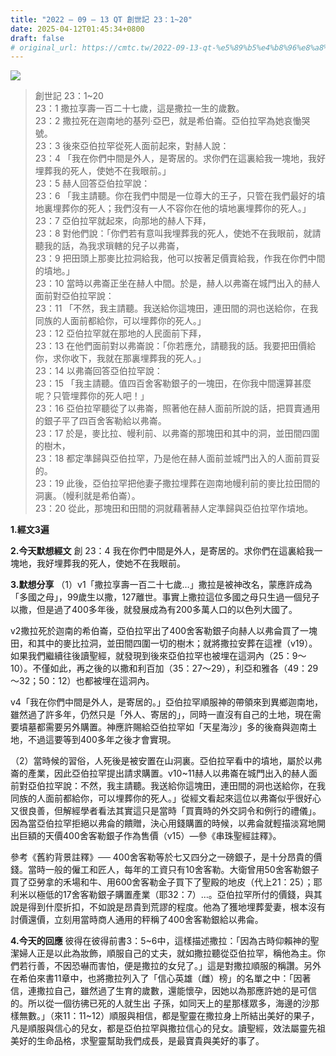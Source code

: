```yaml
---
title: "2022 – 09 – 13 QT 創世記 23：1~20"
date: 2025-04-12T01:45:34+0800
draft: false
# original_url: https://cmtc.tw/2022-09-13-qt-%e5%89%b5%e4%b8%96%e8%a8%98-23%ef%bc%9a120
---
```


![](/images/qt.jpg)
> 創世記 23：1\~20  
> 23：1 撒拉享壽一百二十七歲，這是撒拉一生的歲數。  
> 23：2 撒拉死在迦南地的基列‧亞巴，就是希伯崙。亞伯拉罕為她哀慟哭號。  
> 23：3 後來亞伯拉罕從死人面前起來，對赫人說：  
> 23：4 「我在你們中間是外人，是寄居的。求你們在這裏給我一塊地，我好埋葬我的死人，使她不在我眼前。」  
> 23：5 赫人回答亞伯拉罕說：  
> 23：6 「我主請聽。你在我們中間是一位尊大的王子，只管在我們最好的墳地裏埋葬你的死人；我們沒有一人不容你在他的墳地裏埋葬你的死人。」  
> 23：7 亞伯拉罕就起來，向那地的赫人下拜，  
> 23：8 對他們說：「你們若有意叫我埋葬我的死人，使她不在我眼前，就請聽我的話，為我求瑣轄的兒子以弗崙，  
> 23：9 把田頭上那麥比拉洞給我，他可以按著足價賣給我，作我在你們中間的墳地。」  
> 23：10 當時以弗崙正坐在赫人中間。於是，赫人以弗崙在城門出入的赫人面前對亞伯拉罕說：  
> 23：11 「不然，我主請聽。我送給你這塊田，連田間的洞也送給你，在我同族的人面前都給你，可以埋葬你的死人。」  
> 23：12 亞伯拉罕就在那地的人民面前下拜，  
> 23：13 在他們面前對以弗崙說：「你若應允，請聽我的話。我要把田價給你，求你收下，我就在那裏埋葬我的死人。」  
> 23：14 以弗崙回答亞伯拉罕說：  
> 23：15 「我主請聽。值四百舍客勒銀子的一塊田，在你我中間還算甚麼呢？只管埋葬你的死人吧！」  
> 23：16 亞伯拉罕聽從了以弗崙，照著他在赫人面前所說的話，把買賣通用的銀子平了四百舍客勒給以弗崙。  
> 23：17 於是，麥比拉、幔利前、以弗崙的那塊田和其中的洞，並田間四圍的樹木，  
> 23：18 都定準歸與亞伯拉罕，乃是他在赫人面前並城門出入的人面前買妥的。  
> 23：19 此後，亞伯拉罕把他妻子撒拉埋葬在迦南地幔利前的麥比拉田間的洞裏。（幔利就是希伯崙）。  
> 23：20 從此，那塊田和田間的洞就藉著赫人定準歸與亞伯拉罕作墳地。

**1.經文3遍**

**2.今天默想經文**
創 23：4 我在你們中間是外人，是寄居的。求你們在這裏給我一塊地，我好埋葬我的死人，使她不在我眼前。

**3.默想分享**
（1）v1「撒拉享壽一百二十七歲…」撒拉是被神改名，蒙應許成為「多國之母」，99歲生以撒，127離世。事實上撒拉這位多國之母只生過一個兒子以撒，但是過了400多年後，就發展成為有200多萬人口的以色列大國了。

v2撒拉死於迦南的希伯崙，亞伯拉罕出了400舍客勒銀子向赫人以弗侖買了一塊田，和其中的麥比拉洞，並田間四圍一切的樹木；就將撒拉安葬在這裡（v19）。如果我們繼續往後讀聖經，就發現到後來亞伯拉罕也被埋在這洞內（25：9～10）。不僅如此，再之後的以撒和利百加（35：27～29），利亞和雅各（49：29～32；50：12）也都被埋在這洞內。

v4「我在你們中間是外人，是寄居的。」亞伯拉罕順服神的帶領來到異鄉迦南地，雖然過了許多年，仍然只是「外人、寄居的」，同時一直沒有自己的土地，現在需要墳墓都需要另外購置。神應許賜給亞伯拉罕如「天星海沙」多的後裔與迦南土地，不過這要等到400多年之後才會實現。

（2）當時候的習俗，人死後是被安置在山洞裏。亞伯拉罕看中的墳地，屬於以弗崙的產業，因此亞伯拉罕提出請求購置。v10\~11赫人以弗崙在城門出入的赫人面前對亞伯拉罕說：不然，我主請聽。我送給你這塊田，連田間的洞也送給你，在我同族的人面前都給你，可以埋葬你的死人。」從經文看起來這位以弗崙似乎很好心又很良善，但解經學者看法其實這只是當時「買賣時的外交詞令和例行的禮儀」。因為當亞伯拉罕拒絕以弗侖的饋贈，決心用錢購置的時候，以弗侖就輕描淡寫地開出巨額的天價400舍客勒銀子作為售價（v15）—參《串珠聖經註釋》。

參考《舊約背景註釋》── 400舍客勒等於七又四分之一磅銀子，是十分昂貴的價錢。當時一般的僱工和匠人，每年的工資只有10舍客勒。大衛曾用50舍客勒銀子買了亞勞拿的禾場和牛、用600舍客勒金子買下了聖殿的地皮（代上21：25）；耶利米以極低的17舍客勒銀子購置產業（耶32：7）…。亞伯拉罕所付的價錢，與其說是得到什麼折扣，不如說是昂貴到荒謬的程度。他為了獲地埋葬愛妻，根本沒有討價還價，立刻用當時商人通用的秤稱了400舍客勒銀給以弗侖。

**4.今天的回應**
彼得在彼得前書3：5\~6中，這樣描述撒拉：「因為古時仰賴神的聖潔婦人正是以此為妝飾，順服自己的丈夫，就如撒拉聽從亞伯拉罕，稱他為主。你們若行善，不因恐嚇而害怕，便是撒拉的女兒了。」這是對撒拉順服的稱讚。另外在希伯來書11章中，也將撒拉列入了「信心英雄（雌）榜」的名單之中：「因著信，連撒拉自己，雖然過了生育的歲數，還能懷孕，因她以為那應許她的是可信的。所以從一個彷彿已死的人就生出 子孫，如同天上的星那樣眾多，海邊的沙那樣無數。」（來11：11\~12）順服與相信，都是聖靈在撒拉身上所結出美好的果子，凡是順服與信心的兒女，都是亞伯拉罕與撒拉信心的兒女。讀聖經，效法屬靈先祖美好的生命品格，求聖靈幫助我們成長，是最寶貴與美好的事了。

